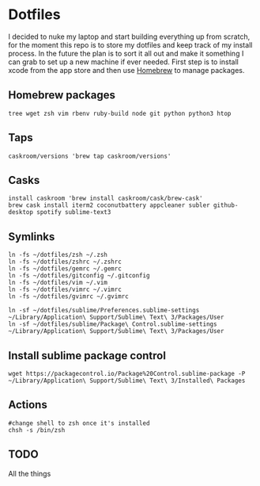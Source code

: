 # Dotfiles
I decided to nuke my laptop and start building everything up from scratch, for the moment this repo is to store my dotfiles and keep track of my install process. In the future the plan is to sort it all out and make it something I can grab to set up a new machine if ever needed.
First step is to install xcode from the app store and then use [Homebrew](http://brew.sh) to manage packages.

## Homebrew packages
    tree wget zsh vim rbenv ruby-build node git python python3 htop

## Taps
    caskroom/versions 'brew tap caskroom/versions'

## Casks
    install caskroom 'brew install caskroom/cask/brew-cask'
    brew cask install iterm2 coconutbattery appcleaner subler github-desktop spotify sublime-text3


## Symlinks
    ln -fs ~/dotfiles/zsh ~/.zsh
    ln -fs ~/dotfiles/zshrc ~/.zshrc
    ln -fs ~/dotfiles/gemrc ~/.gemrc
    ln -fs ~/dotfiles/gitconfig ~/.gitconfig
    ln -fs ~/dotfiles/vim ~/.vim
    ln -fs ~/dotfiles/vimrc ~/.vimrc
    ln -fs ~/dotfiles/gvimrc ~/.gvimrc

    ln -sf ~/dotfiles/sublime/Preferences.sublime-settings ~/Library/Application\ Support/Sublime\ Text\ 3/Packages/User
    ln -sf ~/dotfiles/sublime/Package\ Control.sublime-settings ~/Library/Application\ Support/Sublime\ Text\ 3/Packages/User

## Install sublime package control
    wget https://packagecontrol.io/Package%20Control.sublime-package -P ~/Library/Application\ Support/Sublime\ Text\ 3/Installed\ Packages

## Actions
    #change shell to zsh once it's installed
    chsh -s /bin/zsh

## TODO
All the things
